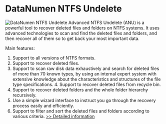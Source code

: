 # DataNumen NTFS Undelete
![DataNumen NTFS Undelete](https://mycommerce.akamaized.net/api/pimages/P300324573/BIG/300324573.GIF)
Advanced NTFS Undelete (ANU) is a powerful tool to recover deleted files and folders on NTFS systems. It uses advanced technologies to scan and find the deleted files and folders, and then recover all of them so to get back your most important data.

Main features:
1. Support to all versions of NTFS formats.
2. Support to recover deleted files.
3. Support to scan raw disk data exhaustively and search for deleted files of more than 70 known types, by using an internal expert system with extensive knowledge about the characteristics and structures of the file type specifications. 4. Support to recover deleted files from recycle bin.
5. Support to recover deleted folders and the whole folder hierarchy recursively.
6. Use a simple wizard interface to instruct you go through the recovery process easily and efficiently.
7. Support to filter and sort the deleted files and folders according to various criteria.
[>> Detailed information](https://secure.shareit.com/shareit/product.html?productid=300324573&affiliateid=200057808)